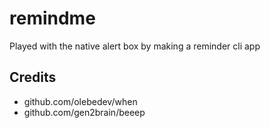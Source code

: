 # remindme
Played with the native alert box by making a reminder cli app

## Credits
- github.com/olebedev/when
- github.com/gen2brain/beeep
